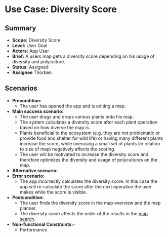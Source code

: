 # Use Case: Diversity Score

## Summary

- **Scope:** Diversity Score
- **Level:** User Goal
- **Actors:** App User
- **Brief:** A users map gets a diversity score depending on his usage of diversity and polyculture.
- **Status:** Assigned
- **Assignee** Thorben

## Scenarios

- **Precondition:**
  - The user has opened the app and is editing a map.
- **Main success scenario:**
  - The user drags and drops various plants onto his map.
  - The system calculates a diversity score after each plant operation based on how diverse the map is.
  - Plants beneficial to the ecosystem (e.g. they are not problematic or provide food and shelter for wild life) or having many different plants increase the score,
    while overusing a small set of plants (in relation to size of map) negatively affects the scoring.
  - The user will be motivated to increase the diversity score and therefore optimizes the diversity and usage of polycultures on the map.
- **Alternative scenario:**
- **Error scenario:**
  - The app incorrectly calculates the diversity score.
    In this case the app will re-calculate the score after the next operation the user makes while the score is visible.
- **Postcondition:**
  - The user finds the diversity score in the map overview and the map planner.
  - The diversity score affects the order of the results in the [map search](../current/map_search.md).
- **Non-functional Constraints:**-
  - Performance
